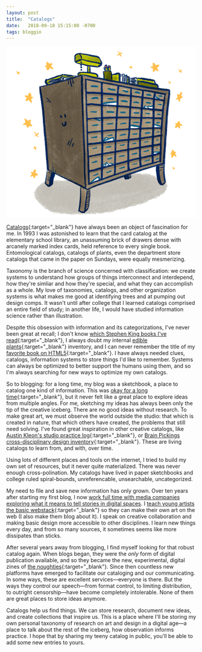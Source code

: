 ```yaml
---
layout: post
title:  "Catalogs"
date:   2018-09-18 15:15:00 -0700
tags: bloggin
---
```


![catalog](/assets/postImages/0921-catalog2.gif)

[Catalogs](https://en.wikipedia.org/wiki/Catalog){:target="_blank"} have always been an object of fascination for me. In 1993 I was astonished to learn that the card catalog at the elementary school library, an unassuming brick of drawers dense with arcanely marked index cards, held reference to every single book. Entomological catalogs, catalogs of plants, even the department store catalogs that came in the paper on Sundays, were equally mesmerizing.

Taxonomy is the branch of science concerned with classification: we create systems to understand how groups of things interconnect and interdepend, how they're simliar and how they're special, and what they can accomplish as a whole. My love of taxonomies, catalogs, and other organization systems is what makes me good at identifying trees and at pumping out design comps. It wasn't until after college that I learned catalogs comprised an entire field of study; in another life, I would have studied information science rather than illustration.

Despite this obsession with information and its categorizations, I've never been great at recall; I don't know [which Stephen King books I've read](https://www.goodreads.com/review/list/1398297-joycer?utf8=%E2%9C%93&search%5Bquery%5D=stephen+king){:target="_blank"}, I always doubt my internal [edible plants](https://www.google.com/search?q=chicken+of+the+woods&source=lnms&tbm=isch&sa=X&ved=0ahUKEwiigK2AjcjdAhW7HjQIHQcfC9YQ_AUIDigB&biw=1680&bih=948){:target="_blank"} inventory, and I can never remember the title of my [favorite book on HTML5](https://books.google.com/books/about/HTML5.html?id=uuGbAgAAQBAJ&source=kp_book_description){:target="_blank"}. I have always needed clues, catalogs, information systems to store things I'd like to remember. Systems can always be optimized to better support the humans using them, and so I'm always searching for new ways to optimize my own catalogs.

So to blogging: for a long time, my blog was a sketchbook, a place to catalog one kind of information. This was [okay for a long time](http://teenyrobots.tumblr.com){:target="_blank"}, but it never felt like a great place to explore ideas from multiple angles. For me, sketching my ideas has always been only the tip of the creative iceberg. There are no good ideas without research. To make great art, we must observe the world outside the studio: that which is created in nature, that which others have created, the problems that still need solving. I've found great inspiration in other creative catalogs, like [Austin Kleon's studio practice log](https://austinkleon.com/){:target="_blank"}, or [Brain Pickings cross-disciplinary design inventory](https://www.brainpickings.org/){:target="_blank"}. These are living catalogs to learn from, and with, over time.

Using lots of different places and tools on the internet, I tried to build my own set of resources, but it never quite materialized. There was never enough cross-polination. My catalogs have lived in paper sketchbooks and college ruled spiral-bounds, unreferencable, unsearchable, uncategorized.

My need to file and save new information has only grown. Over ten years after starting my first blog, I now [work full time with media companies exploring what it means to tell stories in digital spaces](http://teenyrobots.net/work.html). I [teach young artists the basic webstack](https://www.cca.edu/academics/faculty/jrice2){:target="_blank"} so they can make their own art on the web (I also make them blog about it). I speak on creative collaboration and making basic design more accessible to other disciplines. I learn new things every day, and from so many sources, it sometimes seems like more dissipates than sticks.

After several years away from blogging, I find myself looking for that robust catalog again. When blogs began, they were the *only* form of digital publication available, and so they became the new, experimental, digital zines of [the noughties](https://en.wiktionary.org/wiki/noughties){:target="_blank"}. Since then countless new platforms have emerged to facilitate our cataloging and our communicating. In some ways, these are excellent services—everyone is there. But the ways they control our speech—from format control, to limiting distribution, to outright censorship—have become completely intolerable. None of them are great places to store ideas anymore.

Catalogs help us find things. We can store research, document new ideas, and create collections that inspire us. This is a place where I'll be storing my own personal taxonomy of research on art and design in a digital age—a place to talk about the rest of the iceberg, how observation informs practice. I hope that by sharing my teeny catalog in public, you'll be able to add some new entries to yours.